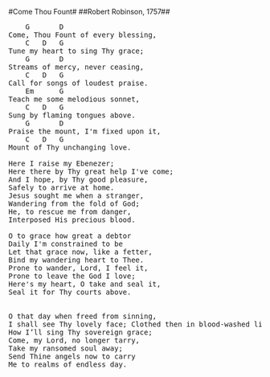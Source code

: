 #Come Thou Fount#
##Robert Robinson, 1757##
<pre>
<span class="notes">	G		D</span>
Come, Thou Fount of every blessing,
<span class="notes">	C	D	G</span>
Tune my heart to sing Thy grace;
<span class="notes">	G		D</span>
Streams of mercy, never ceasing,
<span class="notes">	C	D	G</span>
Call for songs of loudest praise.
<span class="notes">	Em		G</span>
Teach me some melodious sonnet,
<span class="notes">	C	D	G</span>
Sung by flaming tongues above.
<span class="notes">	G		D</span>
Praise the mount, I'm fixed upon it,
<span class="notes">	C	D	G</span>
Mount of Thy unchanging love.

Here I raise my Ebenezer;
Here there by Thy great help I've come;
And I hope, by Thy good pleasure,
Safely to arrive at home.
Jesus sought me when a stranger,
Wandering from the fold of God;
He, to rescue me from danger,
Interposed His precious blood.

O to grace how great a debtor
Daily I'm constrained to be
Let that grace now, like a fetter,
Bind my wandering heart to Thee.
Prone to wander, Lord, I feel it,
Prone to leave the God I love;
Here's my heart, O take and seal it,
Seal it for Thy courts above. 


O that day when freed from sinning,
I shall see Thy lovely face; Clothed then in blood-washed linen
How I’ll sing Thy sovereign grace;
Come, my Lord, no longer tarry,
Take my ransomed soul away; 
Send Thine angels now to carry
Me to realms of endless day.
</pre>
